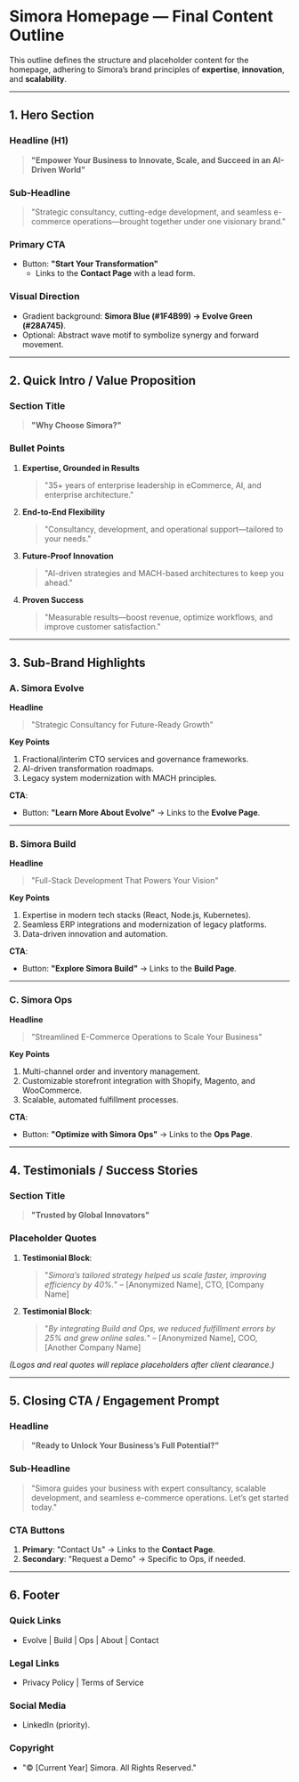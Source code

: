 # **Simora Homepage — Final Content Outline**

This outline defines the structure and placeholder content for the homepage, adhering to Simora’s brand principles of **expertise**, **innovation**, and **scalability**.

---

## 1. Hero Section

### **Headline (H1)**

> **"Empower Your Business to Innovate, Scale, and Succeed in an AI-Driven World"**

### **Sub-Headline**

> "Strategic consultancy, cutting-edge development, and seamless e-commerce operations—brought together under one visionary brand."

### **Primary CTA**

- Button: **"Start Your Transformation"**
  - Links to the **Contact Page** with a lead form.

### **Visual Direction**

- Gradient background: **Simora Blue (#1F4B99) → Evolve Green (#28A745)**.
- Optional: Abstract wave motif to symbolize synergy and forward movement.

---

## 2. Quick Intro / Value Proposition

### **Section Title**

> **"Why Choose Simora?"**

### **Bullet Points**

1. **Expertise, Grounded in Results**
   > "35+ years of enterprise leadership in eCommerce, AI, and enterprise architecture."
2. **End-to-End Flexibility**
   > "Consultancy, development, and operational support—tailored to your needs."
3. **Future-Proof Innovation**
   > "AI-driven strategies and MACH-based architectures to keep you ahead."
4. **Proven Success**
   > "Measurable results—boost revenue, optimize workflows, and improve customer satisfaction."

---

## 3. Sub-Brand Highlights

### A. **Simora Evolve**

**Headline**

> "Strategic Consultancy for Future-Ready Growth"

**Key Points**

1. Fractional/interim CTO services and governance frameworks.
2. AI-driven transformation roadmaps.
3. Legacy system modernization with MACH principles.

**CTA**:

- Button: **"Learn More About Evolve"** → Links to the **Evolve Page**.

---

### B. **Simora Build**

**Headline**

> "Full-Stack Development That Powers Your Vision"

**Key Points**

1. Expertise in modern tech stacks (React, Node.js, Kubernetes).
2. Seamless ERP integrations and modernization of legacy platforms.
3. Data-driven innovation and automation.

**CTA**:

- Button: **"Explore Simora Build"** → Links to the **Build Page**.

---

### C. **Simora Ops**

**Headline**

> "Streamlined E-Commerce Operations to Scale Your Business"

**Key Points**

1. Multi-channel order and inventory management.
2. Customizable storefront integration with Shopify, Magento, and WooCommerce.
3. Scalable, automated fulfillment processes.

**CTA**:

- Button: **"Optimize with Simora Ops"** → Links to the **Ops Page**.

---

## 4. Testimonials / Success Stories

### **Section Title**

> **"Trusted by Global Innovators"**

### Placeholder Quotes

1. **Testimonial Block**:

   > "_Simora’s tailored strategy helped us scale faster, improving efficiency by 40%._"
   > – [Anonymized Name], CTO, [Company Name]

2. **Testimonial Block**:
   > "_By integrating Build and Ops, we reduced fulfillment errors by 25% and grew online sales._"
   > – [Anonymized Name], COO, [Another Company Name]

_(Logos and real quotes will replace placeholders after client clearance.)_

---

## 5. Closing CTA / Engagement Prompt

### **Headline**

> **"Ready to Unlock Your Business’s Full Potential?"**

### **Sub-Headline**

> "Simora guides your business with expert consultancy, scalable development, and seamless e-commerce operations. Let’s get started today."

### **CTA Buttons**

1. **Primary**: "Contact Us" → Links to the **Contact Page**.
2. **Secondary**: "Request a Demo" → Specific to Ops, if needed.

---

## 6. Footer

### **Quick Links**

- Evolve | Build | Ops | About | Contact

### **Legal Links**

- Privacy Policy | Terms of Service

### **Social Media**

- LinkedIn (priority).

### **Copyright**

- "© [Current Year] Simora. All Rights Reserved."
